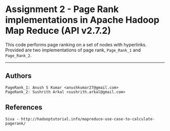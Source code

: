 # Assignment 2 - Page Rank implementations in Apache Hadoop Map Reduce (API v2.7.2)

This code performs page ranking on a set of nodes with hyperlinks.  
Provided are two implementations of page rank, `Page_Rank_1` and `Page_Rank_2`.  

-----------------------------  
## Authors
```
PageRank_1: Anush S Kumar <anushkumar27@gmail.com>
PageRank_2: Sushrith Arkal <sushrith.arkal@gmail.com>
```

## References
```
Siva - http://hadooptutorial.info/mapreduce-use-case-to-calculate-pagerank/
```
